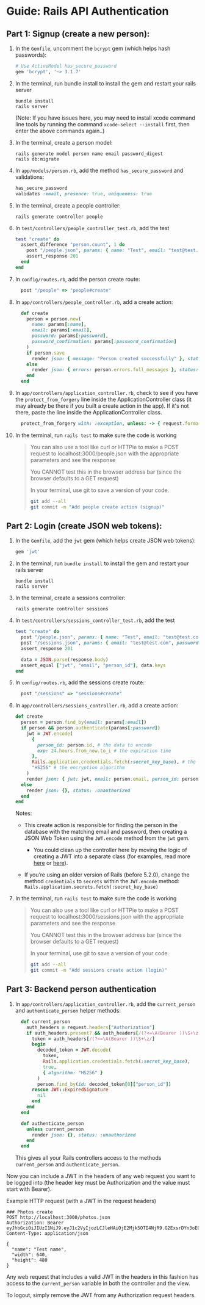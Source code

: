 # Guide: Rails API Authentication

## Part 1: Signup (create a new person):

1. In the `Gemfile`, uncomment the `bcrypt` gem (which helps hash passwords):

   ```ruby
   # Use ActiveModel has_secure_password
   gem 'bcrypt', '~> 3.1.7'
   ```

2. In the terminal, run bundle install to install the gem and restart your rails server

   ```
   bundle install
   rails server
   ```

   (Note: If you have issues here, you may need to install xcode command line tools by running the command `xcode-select --install` first, then enter the above commands again..)

3. In the terminal, create a person model:

   ```
   rails generate model person name email password_digest
   rails db:migrate
   ```

4. In `app/models/person.rb`, add the method `has_secure_password` and validations:

   ```ruby
   has_secure_password
   validates :email, presence: true, uniqueness: true
   ```

5. In the terminal, create a people controller:

   ```
   rails generate controller people
   ```

6. In `test/controllers/people_controller_test.rb`, add the test
   ```ruby
   test "create" do
     assert_difference "person.count", 1 do
       post "/people.json", params: { name: "Test", email: "test@test.com", password: "password", password_confirmation: "password" }
       assert_response 201
     end
   end
   ```

7. In `config/routes.rb`, add the person create route:

   ```ruby
     post "/people" => "people#create"
   ```

8. In `app/controllers/people_controller.rb`, add a create action:

   ```ruby
     def create
       person = person.new(
         name: params[:name],
         email: params[:email],
         password: params[:password],
         password_confirmation: params[:password_confirmation]
       )
       if person.save
         render json: { message: "Person created successfully" }, status: :created
       else
         render json: { errors: person.errors.full_messages }, status: :bad_request
       end
     end
   ```

9. In `app/controllers/application_controller.rb`, check to see if you have the `protect_from_forgery` line inside the ApplicationController class (it may already be there if you built a create action in the app). If it's not there, paste the line inside the ApplicationController class.

    ```ruby
      protect_from_forgery with: :exception, unless: -> { request.format.json? }
    ```
    
10. In the terminal, run `rails test` to make sure the code is working
    > You can also use a tool like curl or HTTPie to make a POST request to localhost:3000/people.json with the appropriate parameters and see the response
    > 
    > You CANNOT test this in the browser address bar (since the browser defaults to a GET request)
    > 
    > In your terminal, use git to save a version of your code.
    > ```bash
    > git add --all
    > git commit -m "Add people create action (signup)"
    > ```

## Part 2: Login (create JSON web tokens):

1. In the `Gemfile`, add the `jwt` gem (which helps create JSON web tokens):

   ```ruby
   gem 'jwt'
   ```

2. In the terminal, run `bundle install` to install the gem and restart your rails server

   ```
   bundle install
   rails server
   ```

3. In the terminal, create a sessions controller:

   ```
   rails generate controller sessions
   ```

4. In `test/controllers/sessions_controller_test.rb`, add the test
   ```ruby
   test "create" do
     post "/people.json", params: { name: "Test", email: "test@test.com", password: "password", password_confirmation: "password" }
     post "/sessions.json", params: { email: "test@test.com", password: "password" }
     assert_response 201

     data = JSON.parse(response.body)
     assert_equal ["jwt", "email", "person_id"], data.keys
   end
   ```

5. In `config/routes.rb`, add the sessions create route:

   ```ruby
     post "/sessions" => "sessions#create"
   ```

6. In `app/controllers/sessions_controller.rb`, add a create action:

   ```ruby
   def create
     person = person.find_by(email: params[:email])
     if person && person.authenticate(params[:password])
       jwt = JWT.encode(
         {
           person_id: person.id, # the data to encode
           exp: 24.hours.from_now.to_i # the expiration time
         },
         Rails.application.credentials.fetch(:secret_key_base), # the secret key
         "HS256" # the encryption algorithm
       )
       render json: { jwt: jwt, email: person.email, person_id: person.id }, status: :created
     else
       render json: {}, status: :unauthorized
     end
   end
   ```

   Notes:

   - This create action is responsible for finding the person in the database with the matching email and password, then creating a JSON Web Token using the `JWT.encode` method from the `jwt` gem.

     - You could clean up the controller here by moving the logic of creating a JWT into a separate class (for examples, read more [here](https://www.thegreatcodeadventure.com/jwt-auth-in-rails-from-scratch/) or [here](https://www.pluralsight.com/guides/token-based-authentication-with-ruby-on-rails-5-api)).

   - If you’re using an older version of Rails (before 5.2.0), change the method `credentials` to `secrets` within the `JWT.encode` method:
     `Rails.application.secrets.fetch(:secret_key_base)`

9. In the terminal, run `rails test` to make sure the code is working
   > You can also use a tool like curl or HTTPie to make a POST request to localhost:3000/sessions.json with the appropriate parameters and see the response
   > 
   > You CANNOT test this in the browser address bar (since the browser defaults to a GET request)
   > 
   > In your terminal, use git to save a version of your code.
   > ```bash
   > git add --all
   > git commit -m "Add sessions create action (login)"
   > ```

## Part 3: Backend person authentication

1. In `app/controllers/application_controller.rb`, add the `current_person` and `authenticate_person` helper methods:

   ```ruby
     def current_person
       auth_headers = request.headers["Authorization"]
       if auth_headers.present? && auth_headers[/(?<=\A(Bearer ))\S+\z/]
         token = auth_headers[/(?<=\A(Bearer ))\S+\z/]
         begin
           decoded_token = JWT.decode(
             token,
             Rails.application.credentials.fetch(:secret_key_base),
             true,
             { algorithm: "HS256" }
           )
           person.find_by(id: decoded_token[0]["person_id"])
         rescue JWT::ExpiredSignature
           nil
         end
       end
     end

     def authenticate_person
       unless current_person
         render json: {}, status: :unauthorized
       end
     end
   ```

   This gives all your Rails controllers access to the methods `current_person` and `authenticate_person`.

Now you can include a JWT in the headers of any web request you want to be logged into (the header key must be Authorization and the value must start with Bearer).

Example HTTP request (with a JWT in the request headers)

```
### Photos create
POST http://localhost:3000/photos.json
Authorization: Bearer eyJhbGciOiJIUzI1NiJ9.eyJ1c2VyIjozLCJleHAiOjE2Mjk5OTI4NjR9.G2ExsrDYn3oE0vJkvm4T6Po2GbNpH5cqTEaVPVuK_MA
Content-Type: application/json

{
  "name": "Test name",
  "width": 640,
  "height": 480
}
```

Any web request that includes a valid JWT in the headers in this fashion has access to the `current_person` variable in both the controller and the view.

To logout, simply remove the JWT from any Authorization request headers.
